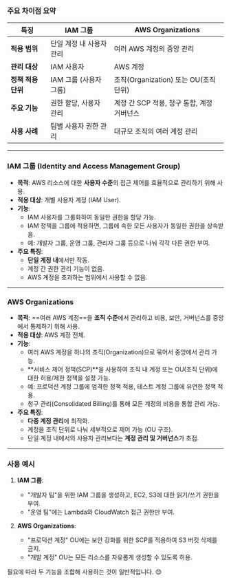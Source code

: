 

### 주요 차이점 요약

|**특징**|**IAM 그룹**|**AWS Organizations**|
|---|---|---|
|**적용 범위**|단일 계정 내 사용자 관리|여러 AWS 계정의 중앙 관리|
|**관리 대상**|IAM 사용자|AWS 계정|
|**정책 적용 단위**|IAM 그룹 (사용자 그룹)|조직(Organization) 또는 OU(조직 단위)|
|**주요 기능**|권한 할당, 사용자 관리|계정 간 SCP 적용, 청구 통합, 계정 거버넌스|
|**사용 사례**|팀별 사용자 권한 관리|대규모 조직의 여러 계정 관리|


---

### IAM 그룹 (Identity and Access Management Group)

- **목적**: AWS 리소스에 대한 **사용자 수준**의 접근 제어를 효율적으로 관리하기 위해 사용.
- **적용 대상**: 개별 사용자 계정 (IAM User).
- **기능**:
    - IAM 사용자를 그룹화하여 동일한 권한을 할당 가능.
    - IAM 정책을 그룹에 적용하면, 그룹에 속한 모든 사용자가 동일한 권한을 상속받음.
    - 예: 개발자 그룹, 운영 그룹, 관리자 그룹 등으로 나눠 각각 다른 권한 부여.
- **주요 특징**:
    - **단일 계정 내**에서만 작동.
    - 계정 간 권한 관리 기능이 없음.
    - AWS 계정을 초과하는 범위에서 사용할 수 없음.

---

### AWS Organizations

- **목적**: ==여러 AWS 계정==을 **조직 수준**에서 관리하고 비용, 보안, 거버넌스를 중앙에서 통제하기 위해 사용.
- **적용 대상**: AWS 계정 전체.
- **기능**:
    - 여러 AWS 계정을 하나의 조직(Organization)으로 묶어서 중앙에서 관리 가능.
    - **서비스 제어 정책(SCP)**을 사용하여 조직 내 계정 또는 OU(조직 단위)에 대한 허용/제한 정책을 설정 가능.
    - 예: 프로덕션 계정 그룹에 엄격한 정책 적용, 테스트 계정 그룹에 유연한 정책 적용.
    - 청구 관리(Consolidated Billing)를 통해 모든 계정의 비용을 통합 관리 가능.
- **주요 특징**:
    - **다중 계정 관리**에 최적화.
    - 계정을 조직 단위로 나눠 세부적으로 제어 가능 (OU 구조).
    - 단일 계정 내에서의 사용자 관리보다는 **계정 관리 및 거버넌스**가 초점.


---

### 사용 예시

1. **IAM 그룹**:
    
    - "개발자 팀"을 위한 IAM 그룹을 생성하고, EC2, S3에 대한 읽기/쓰기 권한을 부여.
    - "운영 팀"에는 Lambda와 CloudWatch 접근 권한만 부여.
2. **AWS Organizations**:
    
    - "프로덕션 계정" OU에는 보안 강화를 위한 SCP를 적용하여 S3 버킷 삭제를 금지.
    - "개발 계정" OU는 모든 리소스를 자유롭게 생성할 수 있도록 허용.



필요에 따라 두 기능을 조합해 사용하는 것이 일반적입니다. 😊